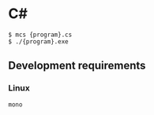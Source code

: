 # C# #

```
$ mcs {program}.cs
$ ./{program}.exe
```

## Development requirements

### Linux

```
mono
```
